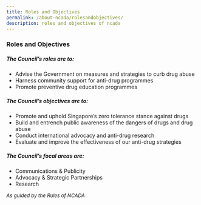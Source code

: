 ```yaml
---
title: Roles and Objectives
permalink: /about-ncada/rolesandobjectives/
description: roles and objectives of ncada
---
```

### Roles and Objectives

##### The Council’s roles are to:

*   Advise the Government on measures and strategies to curb drug abuse
*   Harness community support for anti-drug programmes
*   Promote preventive drug education programmes

  

##### The Council’s objectives are to:

*   Promote and uphold Singapore’s zero tolerance stance against drugs
*   Build and entrench public awareness of the dangers of drugs and drug abuse
*   Conduct international advocacy and anti-drug research
*   Evaluate and improve the effectiveness of our anti-drug strategies

  

##### The Council’s focal areas are:

*   Communications & Publicity
*   Advocacy & Strategic Partnerships 
*   Research


<font size = 2> *As guided by the Rules of NCADA*